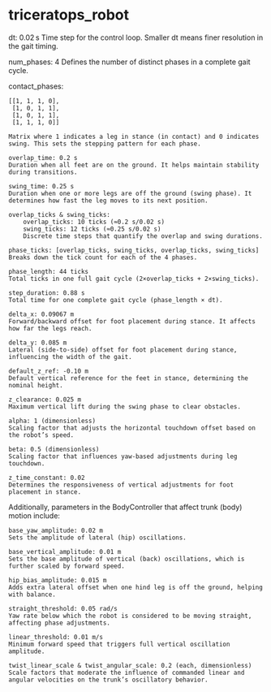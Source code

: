 # triceratops_robot

dt: 0.02 s
Time step for the control loop. Smaller dt means finer resolution in the gait timing.

num_phases: 4
Defines the number of distinct phases in a complete gait cycle.

contact_phases:

    [[1, 1, 1, 0],
     [1, 0, 1, 1],
     [1, 0, 1, 1],
     [1, 1, 1, 0]]

    Matrix where 1 indicates a leg in stance (in contact) and 0 indicates swing. This sets the stepping pattern for each phase.

    overlap_time: 0.2 s
    Duration when all feet are on the ground. It helps maintain stability during transitions.

    swing_time: 0.25 s
    Duration when one or more legs are off the ground (swing phase). It determines how fast the leg moves to its next position.

    overlap_ticks & swing_ticks:
        overlap_ticks: 10 ticks (≈0.2 s/0.02 s)
        swing_ticks: 12 ticks (≈0.25 s/0.02 s)
        Discrete time steps that quantify the overlap and swing durations.

    phase_ticks: [overlap_ticks, swing_ticks, overlap_ticks, swing_ticks]
    Breaks down the tick count for each of the 4 phases.

    phase_length: 44 ticks
    Total ticks in one full gait cycle (2×overlap_ticks + 2×swing_ticks).

    step_duration: 0.88 s
    Total time for one complete gait cycle (phase_length × dt).

    delta_x: 0.09067 m
    Forward/backward offset for foot placement during stance. It affects how far the legs reach.

    delta_y: 0.085 m
    Lateral (side-to-side) offset for foot placement during stance, influencing the width of the gait.

    default_z_ref: -0.10 m
    Default vertical reference for the feet in stance, determining the nominal height.

    z_clearance: 0.025 m
    Maximum vertical lift during the swing phase to clear obstacles.

    alpha: 1 (dimensionless)
    Scaling factor that adjusts the horizontal touchdown offset based on the robot’s speed.

    beta: 0.5 (dimensionless)
    Scaling factor that influences yaw-based adjustments during leg touchdown.

    z_time_constant: 0.02
    Determines the responsiveness of vertical adjustments for foot placement in stance.

Additionally, parameters in the BodyController that affect trunk (body) motion include:

    base_yaw_amplitude: 0.02 m
    Sets the amplitude of lateral (hip) oscillations.

    base_vertical_amplitude: 0.01 m
    Sets the base amplitude of vertical (back) oscillations, which is further scaled by forward speed.

    hip_bias_amplitude: 0.015 m
    Adds extra lateral offset when one hind leg is off the ground, helping with balance.

    straight_threshold: 0.05 rad/s
    Yaw rate below which the robot is considered to be moving straight, affecting phase adjustments.

    linear_threshold: 0.01 m/s
    Minimum forward speed that triggers full vertical oscillation amplitude.

    twist_linear_scale & twist_angular_scale: 0.2 (each, dimensionless)
    Scale factors that moderate the influence of commanded linear and angular velocities on the trunk’s oscillatory behavior.
